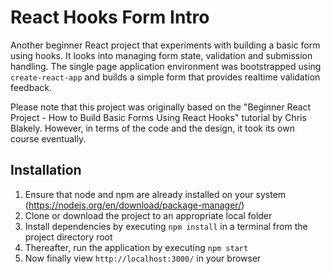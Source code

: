 # React Hooks Form Intro
Another beginner React project that experiments with building a basic form using hooks. It looks into managing form state, validation and submission handling. The single page application environment was bootstrapped using `create-react-app` and builds a simple form that provides realtime validation feedback. 

Please note that this project was originally based on the "Beginner React Project - How to Build Basic Forms Using React Hooks" tutorial by Chris Blakely. However, in terms of the code and the design, it took its own course eventually. 


## Installation
1. Ensure that node and npm are already installed on your system (https://nodejs.org/en/download/package-manager/)
2. Clone or download the project to an appropriate local folder
3. Install dependencies by executing `npm install` in a terminal from the project directory root
4. Thereafter, run the application by executing `npm start`
5. Now finally view `http://localhost:3000/` in your browser
